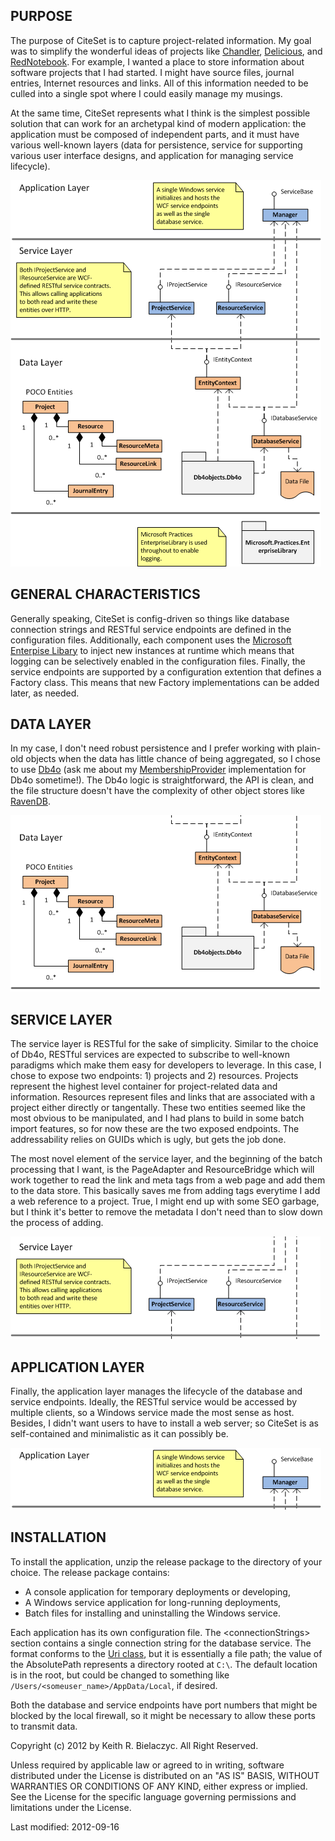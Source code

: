 ﻿PURPOSE
-------
The purpose of CiteSet is to capture project-related information. My goal was to simplify the wonderful ideas of projects like [Chandler](http://chandlerproject.org), [Delicious](http://delicious.com), and [RedNotebook](http://rednotebook.sourceforge.net). For example, I wanted a place to store information about software projects that I had started. I might have source files, journal entries, Internet resources and links. All of this information needed to be culled into a single spot where I could easily manage my musings. 

At the same time, CiteSet represents what I think is the simplest possible solution that can work for an archetypal kind of modern application: the application must be composed of independent parts, and it must have various well-known layers (data for persistence, service for supporting various user interface designs, and application for managing service lifecycle). 

![CiteSet_Static_Full](doc/wiki/images/CiteSet_Static_Full.png "CiteSet Static Full")

GENERAL CHARACTERISTICS
-----------------------
Generally speaking, CiteSet is config-driven so things like database connection strings and RESTful service endpoints are defined in the configuration files. Additionally, each component uses the [Microsoft Enterpise Libary](http://msdn.microsoft.com/en-us/library/ff648951.aspx) to inject new instances at runtime which means that logging can be selectively enabled in the configuration files. Finally, the service endpoints are supported by a configuration extention that defines a Factory class. This means that new Factory implementations can be added later, as needed.

DATA LAYER
----------
In my case, I don't need robust persistence and I prefer working with plain-old objects when the data has little chance of being aggregated, so I chose to use [Db4o](http://www.db4o.com/) (ask me about my [MembershipProvider](http://msdn.microsoft.com/en-us/library/system.web.security.membershipprovider.aspx) implementation for Db4o sometime!). The Db4o logic is straightforward, the API is clean, and the file structure doesn't have the complexity of other object stores like [RavenDB](http://ravendb.net).

![CiteSet_Static_Data_Layer](doc/wiki/images/CiteSet_Static_Data_Layer.png "CiteSet Static Data Layer")

SERVICE LAYER
-------------
The service layer is RESTful for the sake of simplicity. Similar to the choice of Db4o, RESTful services are expected to subscribe to well-known paradigms which make them easy for developers to leverage. In this case, I chose to expose two endpoints: 1) projects and 2) resources. Projects represent the highest level container for project-related data and information. Resources represent files and links that are associated with a project either directly or tangentally. These two entities seemed like the most obvious to be manipulated, and I had plans to build in some batch import features, so for now these are the two exposed endpoints. The addressability relies on GUIDs which is ugly, but gets the job done.

The most novel element of the service layer, and the beginning of the batch processing that I want, is the PageAdapter and ResourceBridge which will work together to read the link and meta tags from a web page and add them to the data store. This basically saves me from adding tags everytime I add a web reference to a project. True, I might end up with some SEO garbage, but I think it's better to remove the metadata I don't need than to slow down the process of adding.

![CiteSet_Static_Service_Layer](doc/wiki/images/CiteSet_Static_Service_Layer.png "CiteSet Static Service Layer")

APPLICATION LAYER
-----------------
Finally, the application layer manages the lifecycle of the database and service endpoints. Ideally, the RESTful service would be accessed by multiple clients, so a Windows service made the most sense as host. Besides, I didn't want users to have to install a web server; so CiteSet is as self-contained and minimalistic as it can possibly be.

![CiteSet_Static_Application_Layer](doc/wiki/images/CiteSet_Static_Application_Layer.png  "CiteSet Static Application Layer.png")

INSTALLATION
------------
To install the application, unzip the release package to the directory of your choice. The release package contains:

* A console application for temporary deployments or developing,
* A Windows service application for long-running deployments,
* Batch files for installing and uninstalling the Windows service.

Each application has its own configuration file. The &lt;connectionStrings&gt; section contains a single connection string for the database service. The format conforms to the [Uri class](http://msdn.microsoft.com/en-us/library/system.uri.aspx), but it is essentially a file path; the value of the AbsolutePath represents a directory rooted at ``C:\``. The default location is in the root, but could be changed to something like ``/Users/<someuser_name>/AppData/Local``, if desired.

Both the database and service endpoints have port numbers that might be blocked by the local firewall, so it might be necessary to allow these ports to transmit data.

Copyright (c) 2012 by Keith R. Bielaczyc. All Right Reserved.

Unless required by applicable law or agreed to in writing, software distributed under the License is distributed on an "AS IS" BASIS, WITHOUT WARRANTIES OR CONDITIONS OF ANY KIND, either express or implied.  See the License for the specific language governing permissions and limitations under the License.

Last modified: 2012-09-16